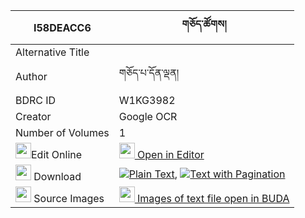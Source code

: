 |I58DEACC6|གཅོད་ཚོགས། 
| --- | --- 
|Alternative Title |
|Author| གཅོད་པ་དོན་ལྡན།
|BDRC ID | W1KG3982
|Creator | Google OCR
|Number of Volumes| 1
|<img width="25" src="https://img.icons8.com/color/25/000000/edit-property.png">Edit Online| [<img width="25" src="https://avatars.githubusercontent.com/u/45091458?s=200&v=4"> Open in Editor](http://editor.openpecha.org/I58DEACC6)
|<img width="25" src="https://img.icons8.com/fluent/48/000000/download-2.png"/>  Download | [![](https://img.icons8.com/color/20/000000/txt.png)Plain Text](https://github.com/Openpecha/I58DEACC6/releases/download/v1/cho_tsok_plain_I58DEACC6.zip), [![](https://img.icons8.com/color/20/000000/txt.png)Text with Pagination](https://github.com/Openpecha/I58DEACC6/releases/download/v1/cho_tsok_pages_I58DEACC6.zip)
|<img width="25" src="https://img.icons8.com/plasticine/100/000000/pictures-folder.png"/>  Source Images | [<img width="25" src="https://library.bdrc.io/icons/BUDA-small.svg"> Images of text file open in BUDA](https://library.bdrc.io/show/bdr:W1KG3982)